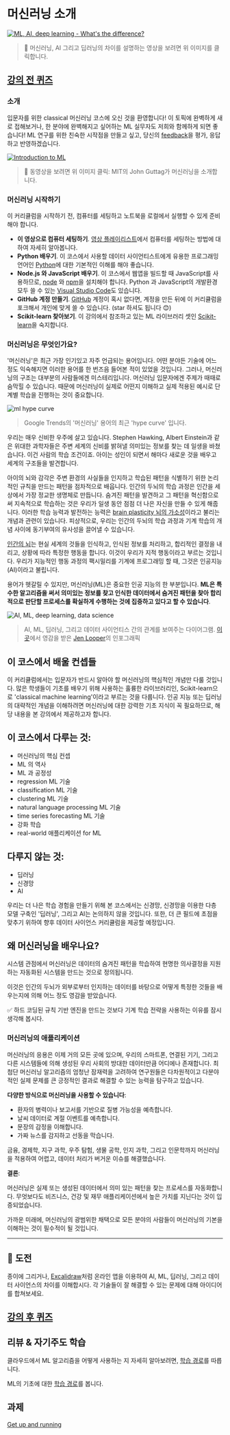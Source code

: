 # 머신러닝 소개

[![ML, AI, deep learning - What's the difference?](https://img.youtube.com/vi/lTd9RSxS9ZE/0.jpg)](https://youtu.be/lTd9RSxS9ZE "ML, AI, deep learning - What's the difference?")

> 🎥 머신러닝, AI 그리고 딥러닝의 차이를 설명하는 영상을 보려면 위 이미지를 클릭합니다.

## [강의 전 퀴즈](https://gray-sand-07a10f403.1.azurestaticapps.net/quiz/1/)

### 소개

입문자를 위한 classical 머신러닝 코스에 오신 것을 환영합니다! 이 토픽에 완벽하게 새로 접해보거나, 한 분야에 완벽해지고 싶어하는 ML 실무자도 저희와 함께하게 되면 좋습니다! ML 연구를 위한 친숙한 시작점을 만들고 싶고, 당신의 [feedback](https://github.com/microsoft/ML-For-Beginners/discussions)을 평가, 응답하고 반영하겠습니다.

[![Introduction to ML](https://img.youtube.com/vi/h0e2HAPTGF4/0.jpg)](https://youtu.be/h0e2HAPTGF4 "Introduction to ML")

> 🎥 동영상을 보려면 위 이미지 클릭: MIT의 John Guttag가 머신러닝을 소개합니다.
### 머신러닝 시작하기

이 커리큘럼을 시작하기 전, 컴퓨터를 세팅하고 노트북을 로컬에서 실행할 수 있게 준비해야 합니다.

- **이 영상으로 컴퓨터 세팅하기**. [영상 플레이리스트](https://www.youtube.com/playlist?list=PLlrxD0HtieHhS8VzuMCfQD4uJ9yne1mE6)에서 컴퓨터를 세팅하는 방법에 대하여 자세히 알아봅니다.
- **Python 배우기**. 이 코스에서 사용할 데이터 사이언티스트에게 유용한 프로그래밍 언어인 [Python](https://docs.microsoft.com/learn/paths/python-language/?WT.mc_id=academic-77952-leestott)에 대한 기본적인 이해를 해야 좋습니다.
- **Node.js 와 JavaScript 배우기**. 이 코스에서 웹앱을 빌드할 때 JavaScript를 사용하므로, [node](https://nodejs.org) 와 [npm](https://www.npmjs.com/)을 설치해야 합니다. Python 과 JavaScript의 개발환경 모두 쓸 수 있는 [Visual Studio Code](https://code.visualstudio.com/)도 있습니다.
- **GitHub 계정 만들기**. [GitHub](https://github.com) 계정이 혹시 없다면, 계정을 만든 뒤에 이 커리큘럼을 포크해서 개인에 맞게 쓸 수 있습니다. (star 하셔도 됩니다 😊)
- **Scikit-learn 찾아보기**. 이 강의에서 참조하고 있는 ML 라이브러리 셋인 [Scikit-learn](https://scikit-learn.org/stable/user_guide.html)을 숙지합니다.

### 머신러닝은 무엇인가요?

'머신러닝'은 최근 가장 인기있고 자주 언급되는 용어입니다. 어떤 분야든 기술에 어느 정도 익숙해지면 이러한 용어를 한 번즈음 들어본 적이 있었을 것입니다. 그러나, 머신러닝의 구조는 대부분의 사람들에겐 미스테리입니다. 머신러닝 입문자에겐 주제가 때때로 숨막힐 수 있습니다. 때문에 머신러닝이 실제로 어떤지 이해하고 실제 적용된 예시로 단계별 학습을 진행하는 것이 중요합니다.

![ml hype curve](../images/hype.png)

> Google Trends의 '머신러닝' 용어의 최근 'hype curve' 입니다.

우리는 매우 신비한 우주에 살고 있습니다. Stephen Hawking, Albert Einstein과 같은 위대한 과학자들은 주변 세계의 신비를 밝혀낼 의미있는 정보를 찾는 데 일생을 바쳤습니다. 이건 사람의 학습 조건이죠. 아이는 성인이 되면서 해마다 새로운 것을 배우고 세계의 구조들을 발견합니다.

아이의 뇌와 감각은 주변 환경의 사실들을 인지하고 학습된 패턴을 식별하기 위한 논리적인 규칙을 만드는 패턴을 점차적으로 배웁니다. 인간의 두뇌의 학습 과정은 인간을 세상에서 가장 정교한 생명체로 만듭니다. 숨겨진 패턴을 발견하고 그 패턴을 혁신함으로써 지속적으로 학습하는 것은 우리가 일생 동안 점점 더 나은 자신을 만들 수 있게 해줍니다. 이러한 학습 능력과 발전하는 능력은 [brain plasticity 뇌의 가소성](https://www.simplypsychology.org/brain-plasticity.html)이라고 불리는 개념과 관련이 있습니다. 피상적으로, 우리는 인간의 두뇌의 학습 과정과 기계 학습의 개념 사이에 동기부여의 유사성을 끌어낼 수 있습니다.

[인간의 뇌](https://www.livescience.com/29365-human-brain.html)는 현실 세계의 것들을 인식하고, 인식된 정보를 처리하고, 합리적인 결정을 내리고, 상황에 따라 특정한 행동을 합니다. 이것이 우리가 지적 행동이라고 부르는 것입니다. 우리가 지능적인 행동 과정의 팩시밀리를 기계에 프로그래밍 할 때, 그것은 인공지능(AI)이라고 불립니다.

용어가 헷갈릴 수 있지만, 머신러닝(ML)은 중요한 인공 지능의 한 부분입니다. **ML은 특수한 알고리즘을 써서 의미있는 정보를 찾고 인식한 데이터에서 숨겨진 패턴을 찾아 합리적으로 판단할 프로세스를 확실하게 수행하는 것에 집중하고 있다고 할 수 있습니다**.

![AI, ML, deep learning, data science](../images/ai-ml-ds.png)

> AI, ML, 딥러닝, 그리고 데이터 사이언티스 간의 관계를 보여주는 다이어그램. [이곳](https://softwareengineering.stackexchange.com/questions/366996/distinction-between-ai-ml-neural-networks-deep-learning-and-data-mining)에서 영감을 받은 [Jen Looper](https://twitter.com/jenlooper)의 인포그래픽

## 이 코스에서 배울 컨셉들

이 커리큘럼에서는 입문자가 반드시 알아야 할 머신러닝의 핵심적인 개념만 다룰 것입니다. 많은 학생들이 기초를 배우기 위해 사용하는 훌륭한 라이브러리인, Scikit-learn으로 'classical machine learning'이라고 부르는 것을 다룹니다. 인공 지능 또는 딥러닝의 대략적인 개념을 이해하려면 머신러닝에 대한 강력한 기초 지식이 꼭 필요하므로, 해당 내용을 본 강의에서 제공하고자 합니다.

## 이 코스에서 다루는 것:

- 머신러닝의 핵심 컨셉
- ML 의 역사
- ML 과 공정성
- regression ML 기술
- classification ML 기술
- clustering ML 기술
- natural language processing ML 기술
- time series forecasting ML 기술
- 강화 학습
- real-world 애플리케이션 for ML

## 다루지 않는 것:

- 딥러닝
- 신경망
- AI
  
우리는 더 나은 학습 경험을 만들기 위해 본 코스에서는 신경망, 신경망을 이용한 다층 모델 구축인 '딥러닝', 그리고 AI는 논의하지 않을 것입니다. 또한, 더 큰 필드에 초점을 맞추기 위하여 향후 데이터 사이언스 커리큘럼을 제공할 예정입니다.

## 왜 머신러닝을 배우나요?

시스템 관점에서 머신러닝은 데이터의 숨겨진 패턴을 학습하여 현명한 의사결정을 지원하는 자동화된 시스템을 만드는 것으로 정의됩니다.

이것은 인간의 두뇌가 외부로부터 인지하는 데이터를 바탕으로 어떻게 특정한 것들을 배우는지에 의해 어느 정도 영감을 받았습니다.

✅ 하드 코딩된 규칙 기반 엔진을 만드는 것보다 기계 학습 전략을 사용하는 이유를 잠시 생각해 봅시다.

### 머신러닝의 애플리케이션

머신러닝의 응용은 이제 거의 모든 곳에 있으며, 우리의 스마트폰, 연결된 기기, 그리고 다른 시스템들에 의해 생성된 우리 사회의 방대한 데이터만큼 어디에나 존재합니다. 최첨단 머신러닝 알고리즘의 엄청난 잠재력을 고려하여 연구원들은 다차원적이고 다분야적인 실제 문제를 큰 긍정적인 결과로 해결할 수 있는 능력을 탐구하고 있습니다.

**다양한 방식으로 머신러닝을 사용할 수 있습니다**:

- 환자의 병력이나 보고서를 기반으로 질병 가능성을 예측합니다.
- 날씨 데이터로 계절 이벤트를 예측합니다.
- 문장의 감정을 이해합니다.
- 가짜 뉴스를 감지하고 선동을 막습니다.

금융, 경제학, 지구 과학, 우주 탐험, 생물 공학, 인지 과학, 그리고 인문학까지 머신러닝을 적용하여 어렵고, 데이터 처리가 버거운 이슈를 해결했습니다.

**결론**:

머신러닝은 실제 또는 생성된 데이터에서 의미 있는 패턴을 찾는 프로세스를 자동화합니다. 무엇보다도 비즈니스, 건강 및 재무 애플리케이션에서 높은 가치를 지닌다는 것이 입증되었습니다.

가까운 미래에, 머신러닝의 광범위한 채택으로 모든 분야의 사람들이 머신러닝의 기본을 이해하는 것이 필수적이 될 것입니다.

---
## 🚀 도전

종이에 그리거나, [Excalidraw](https://excalidraw.com/)처럼 온라인 앱을 이용하여 AI, ML, 딥러닝, 그리고 데이터 사이언스의 차이를 이해합시다. 각 기술들이 잘 해결할 수 있는 문제에 대해 아이디어를 합쳐보세요.

## [강의 후 퀴즈](https://gray-sand-07a10f403.1.azurestaticapps.net/quiz/2/)

## 리뷰 & 자기주도 학습

클라우드에서 ML 알고리즘을 어떻게 사용하는 지 자세히 알아보려면, [학습 경로](https://docs.microsoft.com/learn/paths/create-no-code-predictive-models-azure-machine-learning/?WT.mc_id=academic-77952-leestott)를 따릅니다.

ML의 기초에 대한 [학습 경로](https://docs.microsoft.com/learn/modules/introduction-to-machine-learning/?WT.mc_id=academic-77952-leestott)를 봅니다.

## 과제

[Get up and running](../assignment.md)
